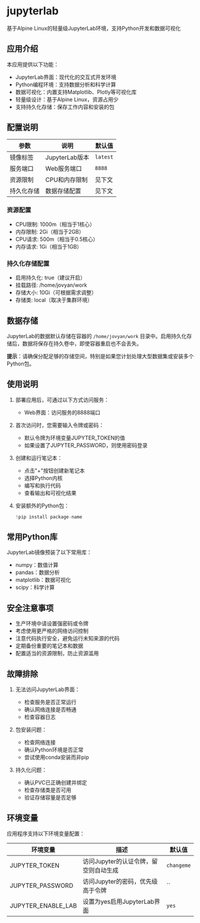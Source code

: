 # jupyterlab

基于Alpine Linux的轻量级JupyterLab环境，支持Python开发和数据可视化

## 应用介绍

本应用提供以下功能：
- JupyterLab界面：现代化的交互式开发环境
- Python编程环境：支持数据分析和科学计算
- 数据可视化：内置支持Matplotlib、Plotly等可视化库
- 轻量级设计：基于Alpine Linux，资源占用少
- 支持持久化存储：保存工作内容和安装的包

## 配置说明

| 参数 | 说明 | 默认值 |
|------|------|--------|
| 镜像标签 | JupyterLab版本 | `latest` |
| 服务端口 | Web服务端口 | `8888` |
| 资源限制 | CPU和内存限制 | 见下文 |
| 持久化存储 | 数据存储配置 | 见下文 |

### 资源配置
- CPU限制: 1000m（相当于1核心）
- 内存限制: 2Gi（相当于2GB）
- CPU请求: 500m（相当于0.5核心）
- 内存请求: 1Gi（相当于1GB）

### 持久化存储配置
- 启用持久化: true（建议开启）
- 挂载路径: /home/jovyan/work
- 存储大小: 10Gi（可根据需求调整）
- 存储类: local（取决于集群环境）

## 数据存储

JupyterLab的数据默认存储在容器的 `/home/jovyan/work` 目录中。启用持久化存储后，数据将保存在持久卷中，即使容器重启也不会丢失。

**提示**：请确保分配足够的存储空间，特别是如果您计划处理大型数据集或安装多个Python包。

## 使用说明

1. 部署应用后，可通过以下方式访问服务：
   - Web界面：访问服务的8888端口

2. 首次访问时，您需要输入令牌或密码：
   - 默认令牌为环境变量JUPYTER_TOKEN的值
   - 如果设置了JUPYTER_PASSWORD，则使用密码登录

3. 创建和运行笔记本：
   - 点击"+"按钮创建新笔记本
   - 选择Python内核
   - 编写和执行代码
   - 查看输出和可视化结果

4. 安装额外的Python包：
   ```python
   !pip install package-name
   ```

## 常用Python库

JupyterLab镜像预装了以下常用库：
- numpy：数值计算
- pandas：数据分析
- matplotlib：数据可视化
- scipy：科学计算

## 安全注意事项

- 生产环境中请设置强密码或令牌
- 考虑使用更严格的网络访问控制
- 注意代码执行安全，避免运行未知来源的代码
- 定期备份重要的笔记本和数据
- 配置适当的资源限制，防止资源滥用

## 故障排除

1. 无法访问JupyterLab界面：
   - 检查服务是否正常运行
   - 确认网络连接是否畅通
   - 检查容器日志

2. 包安装问题：
   - 检查网络连接
   - 确认Python环境是否正常
   - 尝试使用conda安装而非pip

3. 持久化问题：
   - 确认PVC已正确创建并绑定
   - 检查存储类是否可用
   - 验证存储容量是否足够

## 环境变量

应用程序支持以下环境变量配置：

| 环境变量 | 描述 | 默认值 |
|---------|------|--------|
| JUPYTER_TOKEN | 访问Jupyter的认证令牌，留空则自动生成 | `changeme` |
| JUPYTER_PASSWORD | 访问Jupyter的密码，优先级高于令牌 | `` |
| JUPYTER_ENABLE_LAB | 设置为yes启用JupyterLab界面 | `yes` |